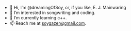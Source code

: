 - 👋 Hi, I’m @dreamingOfSoy, or, if you like, E. J. Mainwaring
- 👀 I’m interested in songwriting and coding.
- 🌱 I’m currently learning c++.
- 📫 Reach me at soygazer@gmail.com.

<!---
dreamingOfSoy/dreamingOfSoy is a ✨ special ✨ repository because its `README.md` (this file) appears on your GitHub profile.
You can click the Preview link to take a look at your changes.
--->
